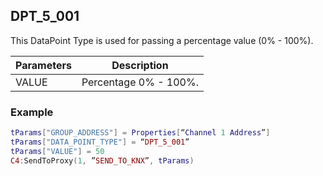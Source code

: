 ## DPT\_5\_001

This DataPoint Type is used for passing a percentage value (0% - 100%).

| Parameters  | Description |
| --- | --- |
| VALUE | Percentage 0% - 100%. |


### Example

```lua
tParams["GROUP_ADDRESS"] = Properties[“Channel 1 Address”]
tParams["DATA_POINT_TYPE"] = “DPT_5_001”
tParams["VALUE"] = 50
C4:SendToProxy(1, ”SEND_TO_KNX”, tParams)
```
